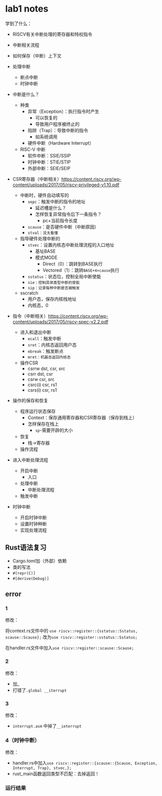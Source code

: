 # lab1 notes

学到了什么：

- RISCV有关中断处理的寄存器和特权指令
- 中断相关流程
- 如何保存（中断）上下文
- 处理中断
  - 断点中断
  - 时钟中断



- 中断是什么？
  - 种类
    - 异常（Exception）：执行指令时产生
      - 可以恢复的
      - 导致用户程序被终止的
    - 陷阱（Trap）：导致中断的指令
      - 如系统调用
    - 硬件中断（Hardware Interrupt）
  - RISC-V 中断
    - 软件中断：SSIE/SSIP
    - 时钟中断：STIE/STIP
    - 外部中断：SEIE/SEIP
- CSR寄存器（中断相关）https://content.riscv.org/wp-content/uploads/2017/05/riscv-privileged-v1.10.pdf
  - 中断时，硬件自动填写的
    - `sepc`：触发中断的指令的地址
      - 延迟槽是什么？
      - 怎样恢复异常指令后下一条指令？
        - pc+当前指令长度
    - `scause`：是否硬件中断（中断原因）
    - `stval：没太看懂`
  - 指导硬件处理中断的
    - `stvec`：设置内核态中断处理流程的入口地址
      - 基址BASE
      - 模式MODE
        - Direct（0）：跳转到BASE执行
        - Vectored（1）：跳转`BASE+4×cause`执行
    - `sstatus`：状态位，控制全局中断使能
    - `sie：控制具体类型中断的使能`
    - `sip：记录每种中断是否被触发`
  - sscratch
    - 用户态，保存内核栈地址
    - 内核态，0
- 指令（中断相关）https://content.riscv.org/wp-content/uploads/2017/05/riscv-spec-v2.2.pdf
  - 进入和退出中断
    - `ecall`：触发中断
    - `sret`：内核态返回用户态
    - `ebreak`：触发断点
    - `mret：机器态返回内核态`
  - 操作CSR
    - csrrw dst, csr, src
    - csrr dst, csr
    - csrw csr, src
    - csrc(i) csr, rs1
    - csrs(i) csr, rs1
- 操作的保存和恢复
  - 程序运行状态保存
    - Context：保存通用寄存器和CSR寄存器（保存到栈上）
    - 怎样保存在栈上
      - `sp`-需要开辟的大小
  - 恢复
    - 栈->寄存器
  - 操作流程
- 进入中断处理流程
  - 开启中断
    - 入口
  - 处理中断
    - 中断处理流程
  - 触发中断
- 时钟中断
  - 开启时钟中断
  - 设置时钟种断
  - 实现处理流程



## Rust语法复习

- Cargo.toml加（外部）依赖
- 类的写法
- `#[repr(C)]`
- `#[derive(Debug)]`





## error

### 1

[](imgs/lab1_error1.png)

修改：

将context.rs文件中的 `use riscv::register::{sstatus::Sstatus, scause::Scause};` 改为`use riscv::register::sstatus::Sstatus;`

在handler.rs文件中加入`use riscv::register::scause::Scause;`

### 2

[](imgs/lab1_error2.png)

修改：

- 加_
- 打错了`.global __iterrupt`

### 3

[](imgs/lab1_error3.png)

修改：

- `interrupt.asm` 中掉了`__ieterrupt` 

### 4（时钟中断）

[](imgs/lab1_error4.png)

修改：

- handler.rs中加入`use riscv::register::{scause::{Scause, Exception, Interrupt, Trap}, stvec,};`
- rust_main函数返回类型不匹配：去掉返回！

### 运行结果

[](imgs/lab1_run1_well.png)



[](imgs/lab1_run2_well.png)
